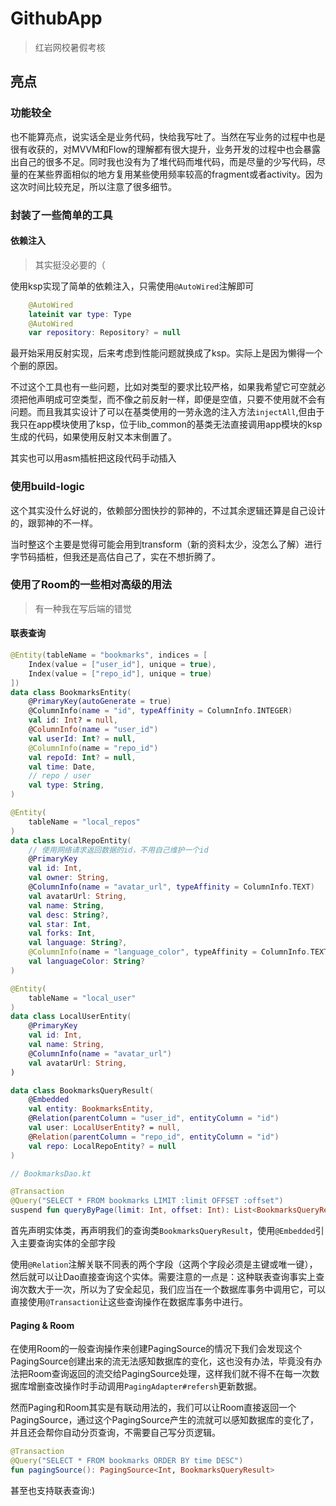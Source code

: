 # GithubApp

> 红岩网校暑假考核

## 亮点

### 功能较全

也不能算亮点，说实话全是业务代码，快给我写吐了。当然在写业务的过程中也是很有收获的，对MVVM和Flow的理解都有很大提升，业务开发的过程中也会暴露出自己的很多不足。同时我也没有为了堆代码而堆代码，而是尽量的少写代码，尽量的在某些界面相似的地方复用某些使用频率较高的fragment或者activity。因为这次时间比较充足，所以注意了很多细节。

### 封装了一些简单的工具

#### 依赖注入

> 其实挺没必要的（

使用ksp实现了简单的依赖注入，只需使用`@AutoWired`注解即可

~~~kotlin
	@AutoWired
    lateinit var type: Type
    @AutoWired
    var repository: Repository? = null
~~~

最开始采用反射实现，后来考虑到性能问题就换成了ksp。实际上是因为懒得一个个删的原因。

不过这个工具也有一些问题，比如对类型的要求比较严格，如果我希望它可空就必须把他声明成可空类型，而不像之前反射一样，即便是空值，只要不使用就不会有问题。而且我其实设计了可以在基类使用的一劳永逸的注入方法`injectAll`,但由于我只在app模块使用了ksp，位于lib_common的基类无法直接调用app模块的ksp生成的代码，如果使用反射又本末倒置了。

其实也可以用asm插桩把这段代码手动插入

### 使用build-logic

这个其实没什么好说的，依赖部分图快抄的郭神的，不过其余逻辑还算是自己设计的，跟郭神的不一样。

当时整这个主要是觉得可能会用到transform（新的资料太少，没怎么了解）进行字节码插桩，但我还是高估自己了，实在不想折腾了。

### 使用了Room的一些相对高级的用法

> 有一种我在写后端的错觉

#### 联表查询

~~~kotlin
@Entity(tableName = "bookmarks", indices = [
    Index(value = ["user_id"], unique = true),
    Index(value = ["repo_id"], unique = true)
])
data class BookmarksEntity(
    @PrimaryKey(autoGenerate = true)
    @ColumnInfo(name = "id", typeAffinity = ColumnInfo.INTEGER)
    val id: Int? = null,
    @ColumnInfo(name = "user_id")
    val userId: Int? = null,
    @ColumnInfo(name = "repo_id")
    val repoId: Int? = null,
    val time: Date,
    // repo / user
    val type: String,
)

@Entity(
    tableName = "local_repos"
)
data class LocalRepoEntity(
    // 使用网络请求返回数据的id，不用自己维护一个id
    @PrimaryKey
    val id: Int,
    val owner: String,
    @ColumnInfo(name = "avatar_url", typeAffinity = ColumnInfo.TEXT)
    val avatarUrl: String,
    val name: String,
    val desc: String?,
    val star: Int,
    val forks: Int,
    val language: String?,
    @ColumnInfo(name = "language_color", typeAffinity = ColumnInfo.TEXT)
    val languageColor: String?
)

@Entity(
    tableName = "local_user"
)
data class LocalUserEntity(
    @PrimaryKey
    val id: Int,
    val name: String,
    @ColumnInfo(name = "avatar_url")
    val avatarUrl: String,
)

data class BookmarksQueryResult(
    @Embedded
    val entity: BookmarksEntity,
    @Relation(parentColumn = "user_id", entityColumn = "id")
    val user: LocalUserEntity? = null,
    @Relation(parentColumn = "repo_id", entityColumn = "id")
    val repo: LocalRepoEntity? = null
)

// BookmarksDao.kt

@Transaction
@Query("SELECT * FROM bookmarks LIMIT :limit OFFSET :offset")
suspend fun queryByPage(limit: Int, offset: Int): List<BookmarksQueryResult>
~~~

首先声明实体类，再声明我们的查询类`BookmarksQueryResult`，使用`@Embedded`引入主要查询实体的全部字段

使用`@Relation`注解关联不同表的两个字段（这两个字段必须是主键或唯一键），然后就可以让Dao直接查询这个实体。需要注意的一点是：这种联表查询事实上查询次数大于一次，所以为了安全起见，我们应当在一个数据库事务中调用它，可以直接使用`@Transaction`让这些查询操作在数据库事务中进行。

#### Paging & Room

在使用Room的一般查询操作来创建PagingSource的情况下我们会发现这个PagingSource创建出来的流无法感知数据库的变化，这也没有办法，毕竟没有办法把Room查询返回的流交给PagingSource处理，这样我们就不得不在每一次数据库增删查改操作时手动调用`PagingAdapter#refersh`更新数据。

然而Paging和Room其实是有联动用法的，我们可以让Room直接返回一个PagingSource，通过这个PagingSource产生的流就可以感知数据库的变化了，并且还会帮你自动分页查询，不需要自己写分页逻辑。

~~~kotlin
@Transaction
@Query("SELECT * FROM bookmarks ORDER BY time DESC")
fun pagingSource(): PagingSource<Int, BookmarksQueryResult>
~~~

甚至也支持联表查询:)

